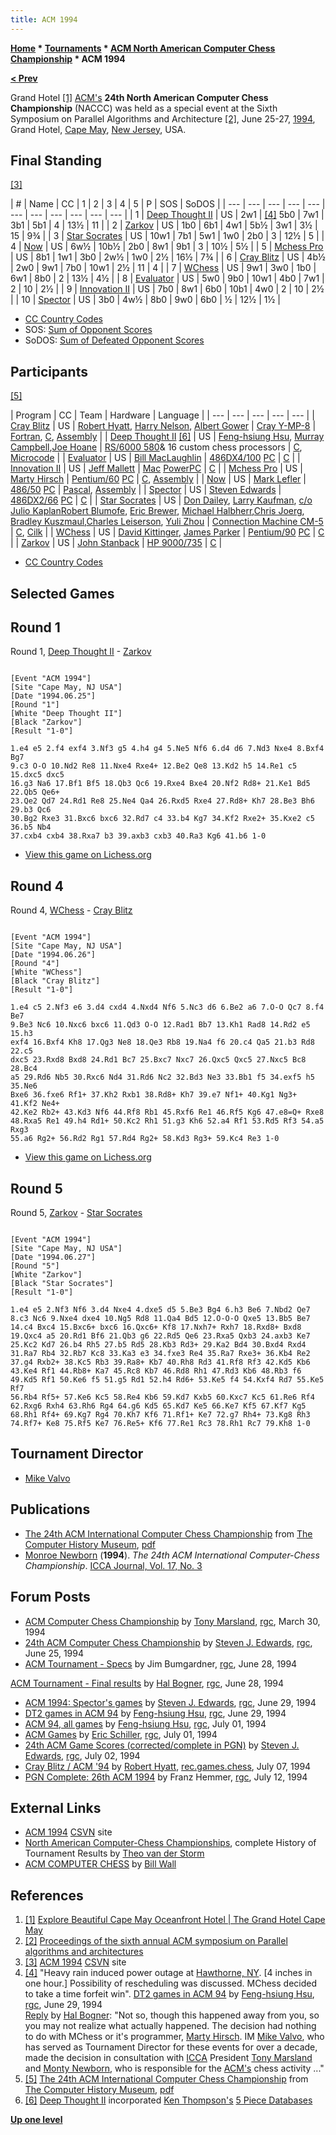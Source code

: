 ```yaml
---
title: ACM 1994
---
```

**[Home](Home "Home") * [Tournaments](Tournaments_and_Matches "Tournaments and Matches") * [ACM North American Computer Chess Championship](ACM_North_American_Computer_Chess_Championship "ACM North American Computer Chess Championship") * ACM 1994**

**[\< Prev](ACM_1993 "ACM 1993")**

[](http://www.grandcapemay.com/photos.php) Grand Hotel <a id="cite-note-1" href="#cite-ref-1">[1]</a>
[ACM's](ACM "ACM") **24th North American Computer Chess Championship** (NACCC) was held as a special event at the Sixth Symposium on Parallel Algorithms and Architecture <a id="cite-note-2" href="#cite-ref-2">[2]</a>, June 25-27, [1994](Timeline#1994 "Timeline"), Grand Hotel, [Cape May](https://en.wikipedia.org/wiki/Cape_May%2C_New_Jersey), [New Jersey](https://en.wikipedia.org/wiki/New_Jersey), USA.

## Final Standing

<a id="cite-note-3" href="#cite-ref-3">[3]</a>

|  #
|  Name
|  CC
|  1
|  2
|  3
|  4
|  5
|  P
|  SOS
|  SoDOS
|
| --- | --- | --- | --- | --- | --- | --- | --- | --- | --- | --- |
|  1
| [Deep Thought II](Deep_Thought "Deep Thought") |  US
|  2w1
| <a id="cite-note-4" href="#cite-ref-4">[4]</a> 5b0
|  7w1
|  3b1
|  5b1
|  4
|  13½
|  11
|
|  2
| [Zarkov](Zarkov "Zarkov") |  US
|  1b0
|  6b1
|  4w1
|  5b½
|  3w1
|  3½
|  15
|  9¾
|
|  3
| [Star Socrates](Star_Socrates "Star Socrates") |  US
|  10w1
|  7b1
|  5w1
|  1w0
|  2b0
|  3
|  12½
|  5
|
|  4
| [Now](Now "Now") |  US
|  6w½
|  10b½
|  2b0
|  8w1
|  9b1
|  3
|  10½
|  5½
|
|  5
| [Mchess Pro](MChess "MChess") |  US
|  8b1
|  1w1
|  3b0
|  2w½
|  1w0
|  2½
|  16½
|  7¾
|
|  6
| [Cray Blitz](Cray_Blitz "Cray Blitz") |  US
|  4b½
|  2w0
|  9w1
|  7b0
|  10w1
|  2½
|  11
|  4
|
|  7
| [WChess](WChess "WChess") |  US
|  9w1
|  3w0
|  1b0
|  6w1
|  8b0
|  2
|  13½
|  4½
|
|  8
| [Evaluator](Evaluator "Evaluator") |  US
|  5w0
|  9b0
|  10w1
|  4b0
|  7w1
|  2
|  10
|  2½
|
|  9
| [Innovation II](Innovation "Innovation") |  US
|  7b0
|  8w1
|  6b0
|  10b1
|  4w0
|  2
|  10
|  2½
|
|  10
| [Spector](Spector "Spector") |  US
|  3b0
|  4w½
|  8b0
|  9w0
|  6b0
|  ½
|  12½
|  1½
|

- [CC Country Codes](https://en.wikipedia.org/wiki/ISO_3166-1)
- SOS: [Sum of Opponent Scores](https://en.wikipedia.org/wiki/Buchholz_system)
- SoDOS: [Sum of Defeated Opponent Scores](https://en.wikipedia.org/wiki/Neustadtl_score)

## Participants

<a id="cite-note-5" href="#cite-ref-5">[5]</a>

|  Program
|  CC
|  Team
|  Hardware
|  Language
|
| --- | --- | --- | --- | --- |
| [Cray Blitz](Cray_Blitz "Cray Blitz") |  US
| [Robert Hyatt](Robert_Hyatt "Robert Hyatt"), [Harry Nelson](Harry_Nelson "Harry Nelson"), [Albert Gower](Albert_Gower "Albert Gower") | [Cray Y-MP-8](Cray_X-MP "Cray X-MP") | [Fortran](Fortran "Fortran"), [C](C "C"), [Assembly](Assembly "Assembly") |
| [Deep Thought II](Deep_Thought "Deep Thought") <a id="cite-note-6" href="#cite-ref-6">[6]</a> |  US
| [Feng-hsiung Hsu](Feng-hsiung_Hsu "Feng-hsiung Hsu"), [Murray Campbell](Murray_Campbell "Murray Campbell"),[Joe Hoane](Joe_Hoane "Joe Hoane") | [RS/6000 580](https://en.wikipedia.org/?title=RS/6000#Type_7013)& 16 custom chess processors
| [C](C "C"), [Microcode](https://en.wikipedia.org/wiki/Microcode) |
| [Evaluator](Evaluator "Evaluator") |  US
| [Bill MacLaughlin](index.php?title=Bill_MacLaughlin&action=edit&redlink=1 "Bill MacLaughlin (page does not exist)") | [486DX4/100](X86 "X86") [PC](IBM_PC "IBM PC") | [C](C "C") |
| [Innovation II](Innovation "Innovation") |  US
| [Jeff Mallett](Jeff_Mallett "Jeff Mallett") | [Mac](Macintosh "Macintosh") [PowerPC](PowerPC "PowerPC") | [C](C "C") |
| [Mchess Pro](MChess "MChess") |  US
| [Marty Hirsch](Marty_Hirsch "Marty Hirsch") | [Pentium/60](X86 "X86") [PC](IBM_PC "IBM PC") | [C](C "C"), [Assembly](Assembly "Assembly") |
| [Now](Now "Now") |  US
| [Mark Lefler](Mark_Lefler "Mark Lefler") | [486/50](X86 "X86") [PC](IBM_PC "IBM PC") | [Pascal](Pascal "Pascal"), [Assembly](Assembly "Assembly") |
| [Spector](Spector "Spector") |  US
| [Steven Edwards](Steven_Edwards "Steven Edwards") | [486DX2/66](X86 "X86") [PC](IBM_PC "IBM PC") | [C](C "C") |
| [Star Socrates](Star_Socrates "Star Socrates") |  US
| [Don Dailey](Don_Dailey "Don Dailey"), [Larry Kaufman](Larry_Kaufman "Larry Kaufman"), [c/o](https://en.wiktionary.org/wiki/c/o) [Julio Kaplan](Julio_Kaplan "Julio Kaplan")[Robert Blumofe](Robert_Blumofe "Robert Blumofe"), [Eric Brewer](Eric_Brewer "Eric Brewer"), [Michael Halbherr](Michael_Halbherr "Michael Halbherr"),[Chris Joerg](Chris_Joerg "Chris Joerg"), [Bradley Kuszmaul](Bradley_Kuszmaul "Bradley Kuszmaul"),[Charles Leiserson](Charles_Leiserson "Charles Leiserson"), [Yuli Zhou](Yuli_Zhou "Yuli Zhou") | [Connection Machine CM-5](Connection_Machine "Connection Machine") | [C](C "C"), [Cilk](Cilk "Cilk") |
| [WChess](WChess "WChess") |  US
| [David Kittinger](David_Kittinger "David Kittinger"), [James Parker](index.php?title=James_Parker&action=edit&redlink=1 "James Parker (page does not exist)") | [Pentium/90](X86 "X86") [PC](IBM_PC "IBM PC") | [C](C "C") |
| [Zarkov](Zarkov "Zarkov") |  US
| [John Stanback](John_Stanback "John Stanback") | [HP 9000/735](https://en.wikipedia.org/wiki/HP_9000) | [C](C "C") |

- [CC Country Codes](https://en.wikipedia.org/wiki/ISO_3166-1)

## Selected Games

## Round 1

Round 1, [Deep Thought II](Deep_Thought "Deep Thought") - [Zarkov](Zarkov "Zarkov")

```

[Event "ACM 1994"]
[Site "Cape May, NJ USA"]
[Date "1994.06.25"]
[Round "1"]
[White "Deep Thought II"]
[Black "Zarkov"]
[Result "1-0"]

1.e4 e5 2.f4 exf4 3.Nf3 g5 4.h4 g4 5.Ne5 Nf6 6.d4 d6 7.Nd3 Nxe4 8.Bxf4 Bg7 
9.c3 O-O 10.Nd2 Re8 11.Nxe4 Rxe4+ 12.Be2 Qe8 13.Kd2 h5 14.Re1 c5 15.dxc5 dxc5 
16.g3 Na6 17.Bf1 Bf5 18.Qb3 Qc6 19.Rxe4 Bxe4 20.Nf2 Rd8+ 21.Ke1 Bd5 22.Qb5 Qe6+ 
23.Qe2 Qd7 24.Rd1 Re8 25.Ne4 Qa4 26.Rxd5 Rxe4 27.Rd8+ Kh7 28.Be3 Bh6 29.b3 Qc6 
30.Bg2 Rxe3 31.Bxc6 bxc6 32.Rd7 c4 33.b4 Kg7 34.Kf2 Rxe2+ 35.Kxe2 c5 36.b5 Nb4 
37.cxb4 cxb4 38.Rxa7 b3 39.axb3 cxb3 40.Ra3 Kg6 41.b6 1-0

```

- [View this game on Lichess.org](https://lichess.org/26L92D5N)

## Round 4

Round 4, [WChess](WChess "WChess") - [Cray Blitz](Cray_Blitz "Cray Blitz")

```

[Event "ACM 1994"]
[Site "Cape May, NJ USA"]
[Date "1994.06.26"]
[Round "4"]
[White "WChess"]
[Black "Cray Blitz"]
[Result "1-0"]

1.e4 c5 2.Nf3 e6 3.d4 cxd4 4.Nxd4 Nf6 5.Nc3 d6 6.Be2 a6 7.O-O Qc7 8.f4 Be7
9.Be3 Nc6 10.Nxc6 bxc6 11.Qd3 O-O 12.Rad1 Bb7 13.Kh1 Rad8 14.Rd2 e5 15.h3 
exf4 16.Bxf4 Kh8 17.Qg3 Ne8 18.Qe3 Rb8 19.Na4 f6 20.c4 Qa5 21.b3 Rd8 22.c5 
dxc5 23.Rxd8 Bxd8 24.Rd1 Bc7 25.Bxc7 Nxc7 26.Qxc5 Qxc5 27.Nxc5 Bc8 28.Bc4 
a5 29.Rd6 Nb5 30.Rxc6 Nd4 31.Rd6 Nc2 32.Bd3 Ne3 33.Bb1 f5 34.exf5 h5 35.Ne6 
Bxe6 36.fxe6 Rf1+ 37.Kh2 Rxb1 38.Rd8+ Kh7 39.e7 Nf1+ 40.Kg1 Ng3+ 41.Kf2 Ne4+ 
42.Ke2 Rb2+ 43.Kd3 Nf6 44.Rf8 Rb1 45.Rxf6 Re1 46.Rf5 Kg6 47.e8=Q+ Rxe8 
48.Rxa5 Re1 49.h4 Rd1+ 50.Kc2 Rh1 51.g3 Kh6 52.a4 Rf1 53.Rd5 Rf3 54.a5 Rxg3 
55.a6 Rg2+ 56.Rd2 Rg1 57.Rd4 Rg2+ 58.Kd3 Rg3+ 59.Kc4 Re3 1-0

```

- [View this game on Lichess.org](https://lichess.org/AAMnmeti)

## Round 5

Round 5, [Zarkov](Zarkov "Zarkov") - [Star Socrates](Star_Socrates "Star Socrates")

```

[Event "ACM 1994"]
[Site "Cape May, NJ USA"]
[Date "1994.06.27"]
[Round "5"]
[White "Zarkov"]
[Black "Star Socrates"]
[Result "1-0"]

1.e4 e5 2.Nf3 Nf6 3.d4 Nxe4 4.dxe5 d5 5.Be3 Bg4 6.h3 Be6 7.Nbd2 Qe7
8.c3 Nc6 9.Nxe4 dxe4 10.Ng5 Rd8 11.Qa4 Bd5 12.O-O-O Qxe5 13.Bb5 Be7
14.c4 Bxc4 15.Bxc6+ bxc6 16.Qxc6+ Kf8 17.Nxh7+ Rxh7 18.Rxd8+ Bxd8
19.Qxc4 a5 20.Rd1 Bf6 21.Qb3 g6 22.Rd5 Qe6 23.Rxa5 Qxb3 24.axb3 Ke7
25.Kc2 Kd7 26.b4 Rh5 27.b5 Rd5 28.Kb3 Rd3+ 29.Ka2 Bd4 30.Bxd4 Rxd4
31.Ra7 Rb4 32.Rb7 Kc8 33.Ka3 e3 34.fxe3 Re4 35.Ra7 Rxe3+ 36.Kb4 Re2
37.g4 Rxb2+ 38.Kc5 Rb3 39.Ra8+ Kb7 40.Rh8 Rd3 41.Rf8 Rf3 42.Kd5 Kb6
43.Ke4 Rf1 44.Rb8+ Ka7 45.Rc8 Kb7 46.Rd8 Rh1 47.Rd3 Kb6 48.Rb3 f6
49.Kd5 Rf1 50.Ke6 f5 51.g5 Rd1 52.h4 Rd6+ 53.Ke5 f4 54.Kxf4 Rd7 55.Ke5 Rf7
56.Rb4 Rf5+ 57.Ke6 Kc5 58.Re4 Kb6 59.Kd7 Kxb5 60.Kxc7 Kc5 61.Re6 Rf4
62.Rxg6 Rxh4 63.Rh6 Rg4 64.g6 Kd5 65.Kd7 Ke5 66.Ke7 Kf5 67.Kf7 Kg5
68.Rh1 Rf4+ 69.Kg7 Rg4 70.Kh7 Kf6 71.Rf1+ Ke7 72.g7 Rh4+ 73.Kg8 Rh3
74.Rf7+ Ke8 75.Rf5 Ke7 76.Re5+ Kf6 77.Re1 Rc3 78.Rh1 Rc7 79.Kh8 1-0

```

## Tournament Director

- [Mike Valvo](Michael_Valvo "Michael Valvo")

## Publications

- [The 24th ACM International Computer Chess Championship](http://www.computerhistory.org/chess/full_record.php?iid=doc-431614f6cceea) from [The Computer History Museum](The_Computer_History_Museum "The Computer History Museum"), [pdf](http://archive.computerhistory.org/projects/chess/related_materials/text/3-1%20and%203-2%20and%203-3%20and%204-3.1994_24th_ICCC/1994%20ICCC.062303013.sm.pdf)
- [Monroe Newborn](Monroe_Newborn "Monroe Newborn") (**1994**). *The 24th ACM International Computer-Chess Championship*. [ICCA Journal, Vol. 17, No. 3](ICGA_Journal#17_3 "ICGA Journal")

## Forum Posts

- [ACM Computer Chess Championship](https://groups.google.com/d/msg/rec.games.chess/fhaV8hT4ycs/dpL9SzVEXkQJ) by [Tony Marsland](Tony_Marsland "Tony Marsland"), [rgc](Computer_Chess_Forums "Computer Chess Forums"), March 30, 1994
- [24th ACM Computer Chess Championship](https://groups.google.com/d/msg/rec.games.chess/tUnMP5z-O6M/1u3tu4OdoBkJ) by [Steven J. Edwards](Steven_Edwards "Steven Edwards"), [rgc](Computer_Chess_Forums "Computer Chess Forums"), June 25, 1994
- [ACM Tournament - Specs](https://groups.google.com/d/msg/rec.games.chess/P9WW8L3gq9U/YRX_mZAjv-wJ) by Jim Bumgardner, [rgc](Computer_Chess_Forums "Computer Chess Forums"), June 28, 1994

[ACM Tournament - Final results](https://groups.google.com/d/msg/rec.games.chess/P9WW8L3gq9U/LyDKCyxKPnoJ) by [Hal Bogner](index.php?title=Harold_Bogner&action=edit&redlink=1 "Harold Bogner (page does not exist)"), [rgc](Computer_Chess_Forums "Computer Chess Forums"), June 28, 1994

- [ACM 1994: Spector's games](https://groups.google.com/d/msg/rec.games.chess/KzylHYi4mH0/2_lsGXtxZocJ) by [Steven J. Edwards](Steven_Edwards "Steven Edwards"), [rgc](Computer_Chess_Forums "Computer Chess Forums"), June 29, 1994
- [DT2 games in ACM 94](https://groups.google.com/d/msg/rec.games.chess/aoLjXl16vec/4Tu1wLoyS8cJ) by [Feng-hsiung Hsu](Feng-hsiung_Hsu "Feng-hsiung Hsu"), [rgc](Computer_Chess_Forums "Computer Chess Forums"), June 29, 1994
- [ACM 94, all games](https://groups.google.com/d/msg/rec.games.chess/7nptG-a7sLY/cYwEdy4u92EJ) by [Feng-hsiung Hsu](Feng-hsiung_Hsu "Feng-hsiung Hsu"), [rgc](Computer_Chess_Forums "Computer Chess Forums"), July 01, 1994
- [ACM Games](https://groups.google.com/d/msg/rec.games.chess/jRbxt1yXmfo/HOA-wJRkWi8J) by [Eric Schiller](Eric_Schiller "Eric Schiller"), [rgc](Computer_Chess_Forums "Computer Chess Forums"), July 01, 1994
- [24th ACM Game Scores (corrected/complete in PGN)](https://groups.google.com/d/msg/rec.games.chess/1Vt7h878jcY/lyEHgQvrzecJ) by [Steven J. Edwards](Steven_Edwards "Steven Edwards"), [rgc](Computer_Chess_Forums "Computer Chess Forums"), July 02, 1994
- [Cray Blitz / ACM '94](https://groups.google.com/d/msg/rec.games.chess/MtVkDmTrYSc/98j7gsMDM4QJ) by [Robert Hyatt](Robert_Hyatt "Robert Hyatt"), [rec.games.chess](Computer_Chess_Forums "Computer Chess Forums"), July 07, 1994
- [PGN Complete: 26th ACM 1994](https://groups.google.com/d/msg/rec.games.chess/yT3QXGZnqWY/U5dUtRdvxCoJ) by Franz Hemmer, [rgc](Computer_Chess_Forums "Computer Chess Forums"), July 12, 1994

## External Links

- [ACM 1994](http://www.csvn.nl/index.php/historie/computer-computer/106-acm-1994) [CSVN](CSVN "CSVN") site
- [North American Computer-Chess Championships](http://old.csvn.nl/ncc_hist.html), complete History of Tournament Results by [Theo van der Storm](Theo_van_der_Storm "Theo van der Storm")
- [ACM COMPUTER CHESS](http://ed-thelen.org/comp-hist/ACM-ComputerChessWall.html) by [Bill Wall](index.php?title=Bill_Wall&action=edit&redlink=1 "Bill Wall (page does not exist)")

## References

1. <a id="cite-ref-1" href="#cite-note-1">[1]</a> [Explore Beautiful Cape May Oceanfront Hotel | The Grand Hotel Cape May](http://www.grandcapemay.com/photos.php)
1. <a id="cite-ref-2" href="#cite-note-2">[2]</a> [Proceedings of the sixth annual ACM symposium on Parallel algorithms and architectures](http://dl.acm.org/citation.cfm?id=181014&picked=prox&CFID=346653979&CFTOKEN=91917509)
1. <a id="cite-ref-3" href="#cite-note-3">[3]</a> [ACM 1994](http://www.csvn.nl/index.php/historie/computer-computer/106-acm-1994) [CSVN](CSVN "CSVN") site
1. <a id="cite-ref-4" href="#cite-note-4">[4]</a> "Heavy rain induced power outage at [Hawthorne, NY](https://en.wikipedia.org/wiki/Hawthorne,_New_York). \[4 inches in one hour.\] Possibility of rescheduling was discussed. MChess decided to take a time forfeit win". [DT2 games in ACM 94](https://groups.google.com/d/msg/rec.games.chess/aoLjXl16vec/4Tu1wLoyS8cJ) by [Feng-hsiung Hsu](Feng-hsiung_Hsu "Feng-hsiung Hsu"), [rgc](Computer_Chess_Forums "Computer Chess Forums"), June 29, 1994\
   [Reply](https://groups.google.com/d/msg/rec.games.chess/aoLjXl16vec/CYqLTGLhsicJ) by [Hal Bogner](index.php?title=Hal_Bogner&action=edit&redlink=1 "Hal Bogner (page does not exist)"): "Not so, though this happened away from you, so you may not realize what actually happened. The decision had nothing to do with MChess or it's programmer, [Marty Hirsch](Marty_Hirsch "Marty Hirsch"). IM [Mike Valvo](Michael_Valvo "Michael Valvo"), who has served as Tournament Director for these events for over a decade, made the decision in consultation with [ICCA](ICCA "ICCA") President [Tony Marsland](Tony_Marsland "Tony Marsland") and [Monty Newborn](Monroe_Newborn "Monroe Newborn"), who is responsible for the [ACM's](ACM "ACM") chess activity ..."
1. <a id="cite-ref-5" href="#cite-note-5">[5]</a> [The 24th ACM International Computer Chess Championship](http://www.computerhistory.org/chess/full_record.php?iid=doc-431614f6cceea) from [The Computer History Museum](The_Computer_History_Museum "The Computer History Museum"), [pdf](http://archive.computerhistory.org/projects/chess/related_materials/text/3-1%20and%203-2%20and%203-3%20and%204-3.1994_24th_ICCC/1994%20ICCC.062303013.sm.pdf)
1. <a id="cite-ref-6" href="#cite-note-6">[6]</a> [Deep Thought II](Deep_Thought "Deep Thought") incorporated [Ken Thompson's](Ken_Thompson "Ken Thompson") [5 Piece Databases](Thompson%27s_Databases "Thompson's Databases")

**[Up one level](ACM_North_American_Computer_Chess_Championship "ACM North American Computer Chess Championship")**

